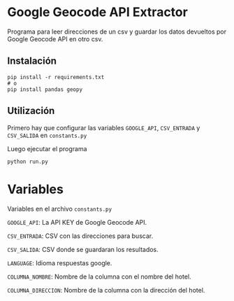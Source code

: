 # Google Geocode API Extractor

Programa para leer direcciones de un csv y guardar los datos
devueltos por Google Geocode API en otro csv.

## Instalación

``` shell
pip install -r requirements.txt
# o
pip install pandas geopy
```


## Utilización

Primero hay que configurar las variables `GOOGLE_API`, `CSV_ENTRADA` y `CSV_SALIDA` en `constants.py`

Luego ejecutar el programa

``` shell
python run.py
```


# Variables

Variables en el archivo `constants.py`

`GOOGLE_API`: La API KEY de Google Geocode API.

`CSV_ENTRADA`: CSV con las direcciones para buscar.

`CSV_SALIDA`: CSV donde se guardaran los resultados.

`LANGUAGE`: Idioma respuestas google.

`COLUMNA_NOMBRE`: Nombre de la columna con el nombre del hotel.

`COLUMNA_DIRECCION`: Nombre de la columna con la dirección del hotel.
